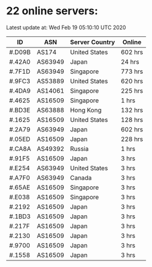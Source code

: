 # 22 online servers:

Latest update at: Wed Feb 19 05:10:10 UTC 2020

| ID | ASN | Server Country | Online |
| -- | --- | -------------- | ------ |
| #.D09B | AS174 | United States | 602 hrs |
| #.42A0 | AS63949 | Japan | 24 hrs |
| #.7F1D | AS63949 | Singapore | 773 hrs |
| #.9FC3 | AS53889 | United States | 620 hrs |
| #.4DA9 | AS14061 | Singapore | 225 hrs |
| #.4625 | AS16509 | Singapore | 1 hrs |
| #.BD3E | AS63888 | Hong Kong | 132 hrs |
| #.1625 | AS16509 | United States | 128 hrs |
| #.2A79 | AS63949 | Japan | 602 hrs |
| #.05ED | AS16509 | Japan | 228 hrs |
| #.CA8A | AS49392 | Russia | 1 hrs |
| #.91F5 | AS16509 | Japan | 3 hrs |
| #.E254 | AS63949 | United States | 3 hrs |
| #.A7F0 | AS63949 | Canada | 3 hrs |
| #.65AE | AS16509 | Singapore | 3 hrs |
| #.E038 | AS16509 | Singapore | 3 hrs |
| #.2192 | AS16509 | Japan | 3 hrs |
| #.1BD3 | AS16509 | Japan | 3 hrs |
| #.217F | AS16509 | Japan | 3 hrs |
| #.2130 | AS16509 | Japan | 3 hrs |
| #.9700 | AS16509 | Japan | 3 hrs |
| #.1558 | AS16509 | Japan | 3 hrs |

